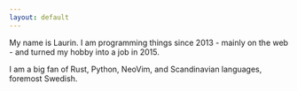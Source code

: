 ```yaml
---
layout: default
---
```


My name is Laurin. I am programming things since 2013 - mainly on the web - and turned my hobby into a job in 2015.

I am a big fan of Rust, Python, NeoVim, and Scandinavian languages, foremost Swedish.
